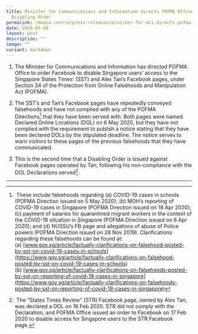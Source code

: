 ```yaml
---
title: Minister for Communications and Information directs POFMA Office to issue
  Disabling Order
permalink: /media-centre/press-releases/minister-for-mci-directs-pofma-office-to-issue-disabling-order/
date: 2020-05-08
layout: post
description: ""
image: ""
variant: markdown
---
```

1. The Minister for Communications and Information has directed POFMA Office to order Facebook to disable Singapore users’ access to the Singapore States Times’ (SST) and Alex Tan’s Facebook pages, under Section 34 of the Protection from Online Falsehoods and Manipulation Act (POFMA).  
  
2. The SST’s and Tan’s Facebook pages have repeatedly conveyed falsehoods and have not complied with any of the POFMA Directions[^1] that they have been served with. Both pages were named Declared Online Locations (DOL) on 6 May 2020, but they have not complied with the requirement to publish a notice stating that they have been declared DOLs by the stipulated deadline. The notice serves to warn visitors to these pages of the previous falsehoods that they have communicated.  
  
3. This is the second time that a Disabling Order is issued against Facebook pages operated by Tan, following his non-compliance with the DOL Declarations served[^2]. 


------------------------------------------------------------------------------------   
[^1]: These include falsehoods regarding (a) COVID-19 cases in schools (POFMA Direction issued on 5 May 2020); (b) MOH’s reporting of COVID-19 cases in Singapore (POFMA Direction issued on 18 Apr 2020); (c) payment of salaries for quarantined migrant workers in the context of the COVID-19 situation in Singapore (POFMA Direction issued on 6 Apr 2020); and (d) NUSSU’s FB page and allegations of abuse of Police powers (POFMA Direction issued on 28 Nov 2019). Clarifications regarding these falsehoods can be found at:  
(a) [www.gov.sg/article/factually-clarifications-on-falsehood-posted-by-sst-on-covid-19-cases-in-schools](https://www.gov.sg/article/factually-clarifications-on-falsehood-posted-by-sst-on-covid-19-cases-in-schools)  
(b) [www.gov.sg/article/factually-clarifications-on-falsehoods-posted-by-sst-on-reporting-of-covid-19-cases-in-singapore](https://www.gov.sg/article/factually-clarifications-on-falsehoods-posted-by-sst-on-reporting-of-covid-19-cases-in-singapore)  
  
[^2]: The “States Times Review” (STR) Facebook page, owned by Alex Tan, was declared a DOL on 16 Feb 2020. STR did not comply with the Declaration, and POFMA Office issued an order to Facebook on 17 Feb 2020 to disable access for Singapore users to the STR Facebook page.